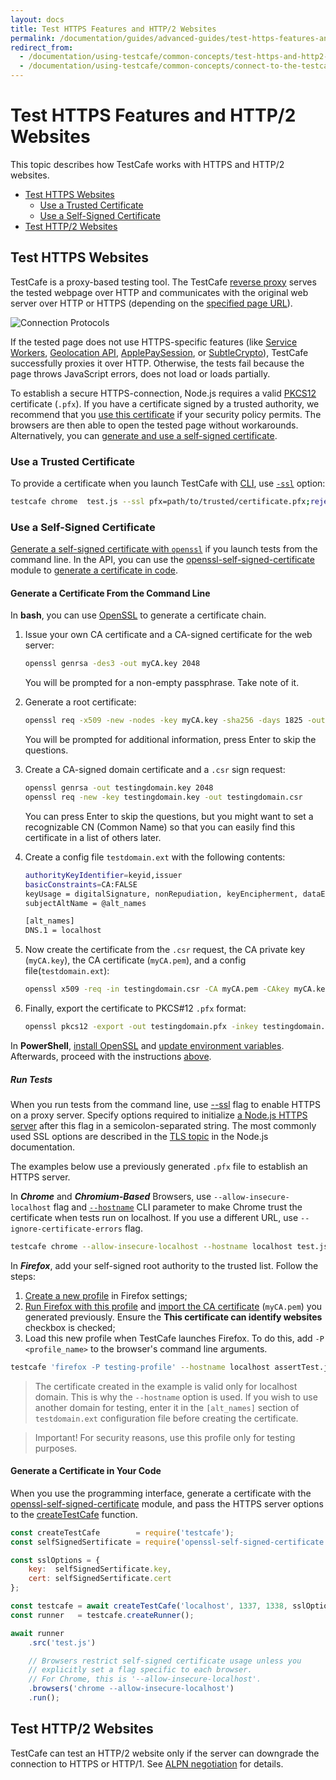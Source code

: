 ```yaml
---
layout: docs
title: Test HTTPS Features and HTTP/2 Websites
permalink: /documentation/guides/advanced-guides/test-https-features-and-http2-websites.html
redirect_from:
  - /documentation/using-testcafe/common-concepts/test-https-and-http2-websites.html
  - /documentation/using-testcafe/common-concepts/connect-to-the-testcafe-server-over-https.html
---
```

# Test HTTPS Features and HTTP/2 Websites

This topic describes how TestCafe works with HTTPS and HTTP/2 websites.

* [Test HTTPS Websites](#test-https-websites)
  * [Use a Trusted Certificate](#use-a-trusted-certificate)
  * [Use a Self-Signed Certificate](#use-a-self-signed-certificate)
* [Test HTTP/2 Websites](#test-http2-websites)

## Test HTTPS Websites

TestCafe is a proxy-based testing tool. The TestCafe [reverse proxy](https://en.wikipedia.org/wiki/Reverse_proxy) serves the tested webpage over HTTP and communicates with the original web server over HTTP or HTTPS (depending on the [specified page URL](../../reference/test-api/fixture/page.md)).

![Connection Protocols](../../../images/proxy-connection-protocols.svg)

If the tested page does not use HTTPS-specific features (like
[Service Workers](https://developer.mozilla.org/en-US/docs/Web/API/Service_Worker_API),
[Geolocation API](https://developer.mozilla.org/en-US/docs/Web/API/Geolocation_API),
[ApplePaySession](https://developer.apple.com/documentation/apple_pay_on_the_web/applepaysession), or
[SubtleCrypto](https://developer.mozilla.org/en-US/docs/Web/API/SubtleCrypto)), TestCafe successfully proxies it over HTTP. Otherwise, the tests fail because the page throws JavaScript errors, does not load or loads partially.

To establish a secure HTTPS-connection, Node.js requires a valid [PKCS12](https://en.wikipedia.org/wiki/PKCS_12) certificate (`.pfx`). If you have a certificate signed by a trusted authority, we recommend that you [use this certificate](#use-a-trusted-certificate) if your security policy permits. The browsers are then able to open the tested page without workarounds. Alternatively, you can [generate and use a self-signed certificate](#use-a-self-signed-certificate).

### Use a Trusted Certificate

To provide a certificate when you launch TestCafe with [CLI](../../reference/command-line-interface.md), use [`-ssl`](../../reference/command-line-interface.md#--ssl-options) option:

```sh
testcafe chrome  test.js --ssl pfx=path/to/trusted/certificate.pfx;rejectUnauthorized=true;
```

### Use a Self-Signed Certificate

[Generate a self-signed certificate with `openssl`](#generate-a-certificate-from-the-command-line) if you launch tests from the command line. In the API, you can use the [openssl-self-signed-certificate](https://www.npmjs.com/package/openssl-self-signed-certificate) module to [generate a certificate in code](#generate-a-certificate-in-your-code).

#### Generate a Certificate From the Command Line

In **bash**, you can use [OpenSSL](https://www.openssl.org/docs/man1.1.1/man1/openssl-req.html) to generate a certificate chain.

1. Issue your own CA certificate and a CA-signed certificate for the web server:

    ```sh
    openssl genrsa -des3 -out myCA.key 2048
    ```

    You will be prompted for a non-empty passphrase. Take note of it.  
2. Generate a root certificate:

    ```sh
    openssl req -x509 -new -nodes -key myCA.key -sha256 -days 1825 -out myCA.pem
    ```

    You will be prompted for additional information, press Enter to skip the questions.
3. Create a CA-signed domain certificate and a `.csr` sign request:

    ```sh
    openssl genrsa -out testingdomain.key 2048
    openssl req -new -key testingdomain.key -out testingdomain.csr
    ```

    You can press Enter to skip the questions, but you might want to set a recognizable CN (Common Name) so that you can easily find this certificate in a list of others later.  
4. Create a config file `testdomain.ext` with the following contents:
  
    ```sh
    authorityKeyIdentifier=keyid,issuer
    basicConstraints=CA:FALSE
    keyUsage = digitalSignature, nonRepudiation, keyEncipherment, dataEncipherment
    subjectAltName = @alt_names

    [alt_names]
    DNS.1 = localhost
    ```

5. Now create the certificate from the `.csr` request, the CA private key (`myCA.key`), the CA certificate (`myCA.pem`), and a config file(`testdomain.ext`):

    ```sh
    openssl x509 -req -in testingdomain.csr -CA myCA.pem -CAkey myCA.key -CAcreateserial -out testingdomain.crt -days 825 -sha256 -extfile testdomain.ext
    ```

6. Finally, export the certificate to PKCS#12 `.pfx` format:

    ```sh
    openssl pkcs12 -export -out testingdomain.pfx -inkey testingdomain.key -in testingdomain.crt -certfile myCA.pem
    ```

In **PowerShell**, [install OpenSSL](https://adamtheautomator.com/openssl-powershell/#Installing_OpenSSL_using_Chocolatey) and [update environment variables](https://adamtheautomator.com/openssl-powershell/#Update_PowerShell_Profile_Environment_Variables). Afterwards, proceed with the instructions [above](#generate-a-certificate-from-the-command-line).

##### Run Tests

When you run tests from the command line, use [--ssl](../../reference/command-line-interface.md#--ssl-options) flag to enable HTTPS on a proxy server. Specify options required to initialize [a Node.js HTTPS server](https://nodejs.org/api/https.html#https_https_createserver_options_requestlistener) after this flag in a semicolon-separated string. The most commonly used SSL options are described in the [TLS topic](https://nodejs.org/api/tls.html#tls_tls_createsecurecontext_options) in the Node.js documentation.

The examples below use a previously generated `.pfx` file to establish an HTTPS server.

In ***Chrome*** and ***Chromium-Based*** Browsers, use `--allow-insecure-localhost` flag and [`--hostname`](../../reference/command-line-interface.md#--hostname-name) CLI parameter to make Chrome trust the certificate when tests run on localhost. If you use a different URL, use `--ignore-certificate-errors` flag.

```sh
testcafe chrome --allow-insecure-localhost --hostname localhost test.js --ssl pfx=path/to/certificate.pfx;rejectUnauthorized=true;
```

In ***Firefox***, add your self-signed root authority to the trusted list. Follow the steps:

1. [Create a new profile](https://support.mozilla.org/en-US/kb/profile-manager-create-remove-switch-firefox-profiles#w_creating-a-profile) in Firefox settings;
2. [Run Firefox with this profile](https://support.mozilla.org/en-US/kb/profile-manager-create-remove-switch-firefox-profiles#w_manage-profiles-when-firefox-is-open) and [import the CA certificate](https://support.mozilla.org/en-US/questions/1059377) (`myCA.pem`) you generated previously. Ensure the **This certificate can identify websites** checkbox is checked;
3. Load this new profile when TestCafe launches Firefox. To do this, add `-P <profile_name>` to the browser's command line arguments.

```sh
testcafe 'firefox -P testing-profile' --hostname localhost assertTest.js --ssl pfx=certificate.pfx;rejectUnauthorized=true;
```

> The certificate created in the example is valid only for localhost domain. This is why the `--hostname` option is used. If you wish to use another domain for testing, enter it in the `[alt_names]` section of `testdomain.ext` configuration file before creating the certificate.  

<!---->

> Important! For security reasons, use this profile only for testing purposes.

#### Generate a Certificate in Your Code

When you use the programming interface, generate a certificate with the [openssl-self-signed-certificate](https://www.npmjs.com/package/openssl-self-signed-certificate) module, and pass the HTTPS server options to the [createTestCafe](../../reference/testcafe-api/global/createtestcafe.md) function.

```js
const createTestCafe        = require('testcafe');
const selfSignedSertificate = require('openssl-self-signed-certificate');

const sslOptions = {
    key:  selfSignedSertificate.key,
    cert: selfSignedSertificate.cert
};

const testcafe = await createTestCafe('localhost', 1337, 1338, sslOptions);
const runner   = testcafe.createRunner();

await runner
    .src('test.js')

    // Browsers restrict self-signed certificate usage unless you
    // explicitly set a flag specific to each browser.
    // For Chrome, this is '--allow-insecure-localhost'.
    .browsers('chrome --allow-insecure-localhost')
    .run();
```

## Test HTTP/2 Websites

TestCafe can test an HTTP/2 website only if the server can downgrade the connection to HTTPS or HTTP/1. See [ALPN negotiation](https://nodejs.org/api/http2.html#http2_alpn_negotiation) for details.
